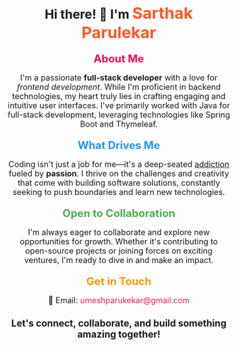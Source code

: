 <div align="center">
  <h1>Hi there! 👋 I'm <span style="font-size: 36px; color: #ff5722;">Sarthak Parulekar</span></h1>
</div>

<div align="center">
  <h3><span style="font-size: 24px; color: #f50057;">About Me</span></h3>
  <p style="font-size: 18px;">I'm a passionate <span style="font-weight: bold;">full-stack developer</span> with a love for <span style="font-style: italic;">frontend development</span>. While I'm proficient in backend technologies, my heart truly lies in crafting engaging and intuitive user interfaces. I've primarily worked with Java for full-stack development, leveraging technologies like Spring Boot and Thymeleaf.</p>
</div>

<div align="center">
  <h3><span style="font-size: 24px; color: #2196f3;">What Drives Me</span></h3>
  <p style="font-size: 18px;">Coding isn't just a job for me—it's a deep-seated <span style="text-decoration: underline;">addiction</span> fueled by <span style="font-weight: bold;">passion</span>. I thrive on the challenges and creativity that come with building software solutions, constantly seeking to push boundaries and learn new technologies.</p>
</div>

<div align="center">
  <h3><span style="font-size: 24px; color: #4caf50;">Open to Collaboration</span></h3>
  <p style="font-size: 18px;">I'm always eager to collaborate and explore new opportunities for growth. Whether it's contributing to open-source projects or joining forces on exciting ventures, I'm ready to dive in and make an impact.</p>
</div>

<div align="center">
  <h3><span style="font-size: 24px; color: #ff9800;">Get in Touch</span></h3>
  <p style="font-size: 18px;">📧 Email: <span style="color: #e91e63;">umeshparukekar@gmail.com</span></p>
</div>

<div align="center">
  <h2>Let's connect, collaborate, and build something amazing together!</h2>
</div>


<!---
sarthakdev143/sarthakdev143 is a ✨ special ✨ repository because its `README.md` (this file) appears on your GitHub profile.
You can click the Preview link to take a look at your changes.
--->
